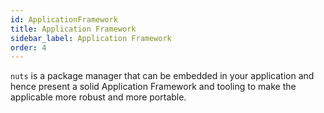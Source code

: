 ```yaml
---
id: ApplicationFramework
title: Application Framework
sidebar_label: Application Framework
order: 4
---
```


`nuts` is a package manager that can be embedded in your application and hence present a solid Application Framework and tooling to make the applicable more robust and more portable.